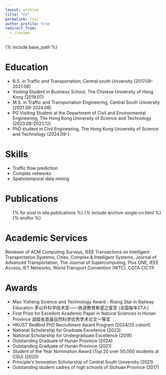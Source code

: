 ```yaml
---
layout: archive
title: "CV"
permalink: /cv/
author_profile: true
redirect_from:
  - /resume
---
```

{% include base_path %}

Education
=========

* B.S. in Traffic and Transportation, Central south University (2017.09-2021.06)
* Visiting Student in Business School, The Chinese University of Hong Kong (2019.07)
* M.S. in Traffic and Transportation Engineering, Central South University (2021.09-2024.06)
* PG Visiting Student at the Department of Civil and Environmental Engineering, The Hong Kong University of Science and Technology (2023.08-2023.12)
* PhD student in Civil Engineering, The Hong Kong University of Science and Technology (2024.09-)

Skills
======

* Traffic flow prediction
* Complex networks
* Spatiotemporal data mining

Publications
============

<ul>{% for post in site.publications %}
    {% include archive-single-cv.html %}
  {% endfor %}</ul>

Academic Services
=================

Reviewer of ACM Computing Surveys, IEEE Transactions on Intelligent Transportation Systems, Cities, Complex & Intelligent Systems, Journal of Advanced Transportation, The Journal of Supercomputing, Plos ONE, IEEE Access, IET Networks, World Transport Convention (WTC), COTA CICTP.

# Awards

- Mao Yisheng Science and Technology Award - Rising Star in Railway Education 茅以升科学技术奖——铁道教育希望之星奖 (全国每年27人)
- First Prize for Excellent Academic Paper in Natural Sciences in Hunan Province 湖南省首届自然科学优秀学术论文一等奖
- HKUST RedBird PhD Recruitment Award Program (2024/25 cohort)
- National Scholarship for Graduate Excellence (2023)
- National Scholarship for Undergraduate Excellence (2018)
- Outstanding Graduate of Hunan Province (2024)
- Outstanding Graduate of Hunan Province (2021)
- Student of the Year Nomination Award (Top 20 over 50,000 students at CSU) (2020)
- Principle's Innovation Scholarship of Central South University (2021)
- Outstanding student cadres of high schools of Sichuan Province (2017)
